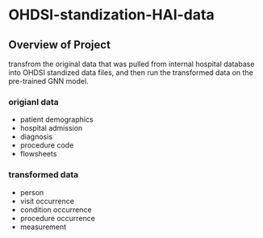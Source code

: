 # OHDSI-standization-HAI-data

## Overview of Project
transfrom the original data that was pulled from internal hospital database into OHDSI standized data files, and then run the transformed data on the pre-trained GNN model. 


### origianl data
- patient demographics 
- hospital admission
- diagnosis
- procedure code
- flowsheets


### transformed data
- person 
- visit occurrence
- condition occurrence
- procedure occurrence
- measurement













